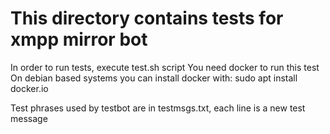 # This directory contains tests for xmpp mirror bot
In order to run tests, execute test.sh script
You need docker to run this test
On debian based systems you can install docker with:
sudo apt install docker.io

Test phrases used by testbot are in testmsgs.txt, each line is a new test message
